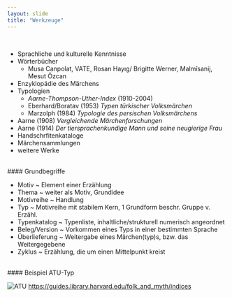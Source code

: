 ```yaml
---
layout: slide
title: "Werkzeuge"
---
```

<section markdown="1">
<br>

- Sprachliche und kulturelle Kenntnisse
- Wörterbücher
	- Musa Canpolat, VATE, Rosan Hayıg/ Brigitte Werner, Malmîsanij, Mesut Özcan
- Enzyklopädie des Märchens
- Typologien
	- *Aarne-Thompson-Uther-Index* (1910-2004)
	- Eberhard/Boratav (1953) *Typen türkischer Volksmärchen*
	- Marzolph (1984) *Typologie des persischen Volksmärchens*
- Aarne (1908) *Vergleichende Märchenforschungen*
- Aarne (1914) *Der tiersprachenkundige Mann und seine neugierige Frau*
- Handschrfitenkataloge
- Märchensammlungen
- weitere Werke

</section>
<section markdown="1">
<br>
#### Grundbegriffe

- Motiv ~ Element einer Erzählung
- Thema ~ weiter als Motiv, Grundidee
- Motivreihe ~ Handlung
- Typ ~ Motivreihe mit stabilem Kern, 1 Grundform beschr. Gruppe v. Erzähl.
- Typenkatalog ~ Typenliste, inhaltliche/strukturell numerisch angeordnet
- Beleg/Version ~ Vorkommen eines Typs in einer bestimmten Sprache
- Überlieferung ~ Weitergabe eines Märchen(typ)s, bzw. das Weitergegebene
- Zyklus ~ Erzählung, die um einen Mittelpunkt kreist

</section>
<section markdown="1">
<br>
#### Beispiel ATU-Typ

![ATU](/vortrag-dig/assets/atu.png)
https://guides.library.harvard.edu/folk_and_myth/indices
</section>